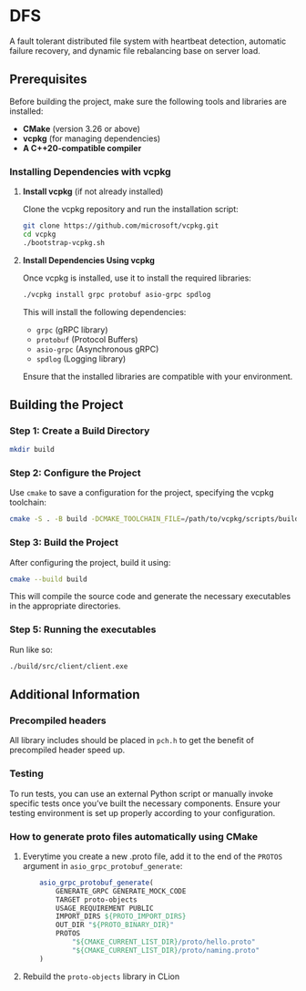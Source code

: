 # DFS

A fault tolerant distributed file system with heartbeat detection, automatic failure recovery, and dynamic file rebalancing base on server load.

## Prerequisites

Before building the project, make sure the following tools and libraries are installed:

* **CMake** (version 3.26 or above)
* **vcpkg** (for managing dependencies)
* **A C++20-compatible compiler**

### Installing Dependencies with vcpkg

1. **Install vcpkg** (if not already installed)

   Clone the vcpkg repository and run the installation script:

   ```bash
   git clone https://github.com/microsoft/vcpkg.git
   cd vcpkg
   ./bootstrap-vcpkg.sh
   ```

2. **Install Dependencies Using vcpkg**

   Once vcpkg is installed, use it to install the required libraries:

   ```bash
   ./vcpkg install grpc protobuf asio-grpc spdlog
   ```

   This will install the following dependencies:

   * `grpc` (gRPC library)
   * `protobuf` (Protocol Buffers)
   * `asio-grpc` (Asynchronous gRPC)
   * `spdlog` (Logging library)

   Ensure that the installed libraries are compatible with your environment.

## Building the Project

### Step 1: Create a Build Directory

```bash
mkdir build
```

### Step 2: Configure the Project

Use `cmake` to save a configuration for the project, specifying the vcpkg toolchain:

```bash
cmake -S . -B build -DCMAKE_TOOLCHAIN_FILE=/path/to/vcpkg/scripts/buildsystems/vcpkg.cmake
```

### Step 3: Build the Project

After configuring the project, build it using:

```bash
cmake --build build
```

This will compile the source code and generate the necessary executables in the appropriate directories.

### Step 5: Running the executables

Run like so:

```bash
./build/src/client/client.exe
```

## Additional Information

### Precompiled headers

All library includes should be placed in `pch.h` to get the benefit of precompiled header speed up.

### Testing

To run tests, you can use an external Python script or manually invoke specific tests once you’ve built the necessary components. Ensure your testing environment is set up properly according to your configuration.

### How to generate proto files automatically using CMake

1. Everytime you create a new .proto file, add it to the end of the `PROTOS` argument in `asio_grpc_protobuf_generate`:
    ```CMake
        asio_grpc_protobuf_generate(
            GENERATE_GRPC GENERATE_MOCK_CODE
            TARGET proto-objects
            USAGE_REQUIREMENT PUBLIC
            IMPORT_DIRS ${PROTO_IMPORT_DIRS}
            OUT_DIR "${PROTO_BINARY_DIR}"
            PROTOS
                "${CMAKE_CURRENT_LIST_DIR}/proto/hello.proto"
                "${CMAKE_CURRENT_LIST_DIR}/proto/naming.proto"
        )
    ```

2. Rebuild the `proto-objects` library in CLion
